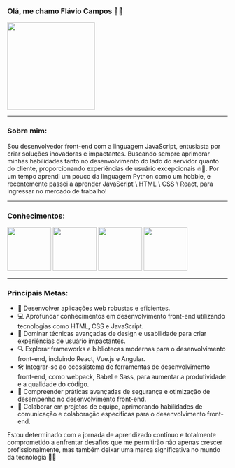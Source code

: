 ### **Olá, me chamo Flávio Campos** 👋🏽
<img src="https://github.com/FlavioCamposs/FlavioCamposs/assets/155656601/2f63d3b8-4e8e-4801-a16c-ec94da545868" widht="200" height="200"/>

---

### **Sobre mim:**
Sou desenvolvedor front-end com a linguagem JavaScript, entusiasta por criar soluções inovadoras e impactantes. Buscando sempre aprimorar minhas habilidades tanto no desenvolvimento do lado do servidor quanto do cliente, proporcionando experiências de usuário excepcionais 🔥🚀. Por um tempo aprendi um pouco da linguagem Python como um hobbie, e recentemente passei a aprender JavaScript \ HTML \ CSS \ React, para ingressar no mercado de trabalho!

---

### **Conhecimentos:**

<img src="https://cdn.jsdelivr.net/gh/devicons/devicon@latest/icons/javascript/javascript-original.svg" widht="100" height="100"/> <img src="https://cdn.jsdelivr.net/gh/devicons/devicon@latest/icons/html5/html5-original-wordmark.svg" widht="100" height="100"/> <img src="https://cdn.jsdelivr.net/gh/devicons/devicon@latest/icons/css3/css3-original-wordmark.svg" widht="100" height="100"/> <img src="https://cdn.jsdelivr.net/gh/devicons/devicon@latest/icons/react/react-original-wordmark.svg" widht="100" height="100"/>


---

### **Principais Metas:**
- 🚀 Desenvolver aplicações web robustas e eficientes.
- 💻 Aprofundar conhecimentos em desenvolvimento front-end utilizando tecnologias como HTML, CSS e JavaScript.
- 🎨 Dominar técnicas avançadas de design e usabilidade para criar experiências de usuário impactantes.
- 🔍 Explorar frameworks e bibliotecas modernas para o desenvolvimento front-end, incluindo React, Vue.js e Angular.
- 🛠️ Integrar-se ao ecossistema de ferramentas de desenvolvimento front-end, como webpack, Babel e Sass, para aumentar a produtividade e a qualidade do código.
- 🔐 Compreender práticas avançadas de segurança e otimização de desempenho no desenvolvimento front-end.
- 🤝 Colaborar em projetos de equipe, aprimorando habilidades de comunicação e colaboração específicas para o desenvolvimento front-end.

Estou determinado com a jornada de aprendizado contínuo e totalmente comprometido a enfrentar desafios que me permitirão não apenas crescer profissionalmente, mas também deixar uma marca significativa no mundo da tecnologia 🚀💪
